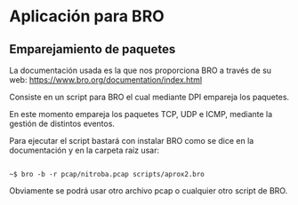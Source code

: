 # Aplicación para BRO
## Emparejamiento de paquetes

La documentación usada es la que nos proporciona BRO a través de su web: https://www.bro.org/documentation/index.html

Consiste en un script para BRO el cual mediante DPI empareja los paquetes.

En este momento empareja los paquetes TCP, UDP e ICMP, mediante la gestión de distintos eventos.

Para ejecutar el script bastará con instalar BRO como se dice en la documentación y en la carpeta raíz usar:

``````````````

~$ bro -b -r pcap/nitroba.pcap scripts/aprox2.bro

``````````````

Obviamente se podrá usar otro archivo pcap o cualquier otro script de BRO.
